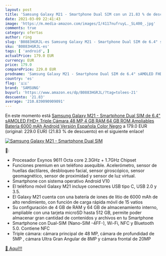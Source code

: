 ```yaml
---
layout: post
title: 'Samsung Galaxy M21 - Smartphone Dual SIM con un 21.83 % de descuento'
date: 2021-03-09 22:41:43
image: 'https://m.media-amazon.com/images/I/4117nufruyL._SL400_.jpg'
comments: true
category: ofertas
author: ring
slug: 'B0883HGRJL-es Samsung Galaxy M21 - Smartphone Dual SIM de 6.4" sAMOLED...'
sku: 'B0883HGRJL-es'
tags: [ 'android', ]
actualPrice: 179.0 EUR
currency: EUR
price: 179.0
comparePrice: 229.0 EUR
prodname: 'Samsung Galaxy M21 - Smartphone Dual SIM de 6.4" sAMOLED FHD+  Triple Cámara 48 MP  4 GB RAM  64 GB ROM Ampliables  Batería 6000 mAh  Android  Versión Española  Color Negro'
country: 'es'
flag: '🇪🇸'
brand: 'SAMSUNG'
buyurl: 'https://www.amazon.es/dp/B0883HGRJL/?tag=tolees-21'
descuento: '21.83'
average: '210.839090909091'
---
```


En este momento está [Samsung Galaxy M21 - Smartphone Dual SIM de 6.4" sAMOLED FHD+  Triple Cámara 48 MP  4 GB RAM  64 GB ROM Ampliables  Batería 6000 mAh  Android  Versión Española  Color Negro](https://www.amazon.es/dp/B0883HGRJL/?tag=tolees-21) a 179.0 EUR (original: 229.0 EUR) (21.83 %  de descuento) en el siguiente enlace!

[![Samsung Galaxy M21 - Smartphone Dual SIM](https://m.media-amazon.com/images/I/4117nufruyL._SL400_.jpg)](https://www.amazon.es/dp/B0883HGRJL/?tag=tolees-21)

🔎:

- Procesador Exynos 9611 Octa core 2.3GHz + 1.7GHz Chipset
- Funciones premium en un teléfono asequible. Acelerómetro, sensor de huellas dactilares, desbloqueo facial, sensor giroscópico, sensor geomagnético, sensor de proximidad y sensor de luz virtual.
- Smartphone con sistema operativo Android V10
- El teléfono móvil Galaxy M21 incluye conectores USB tipo C, USB 2.0 y 3.5.
- El Galaxy M21 cuenta con una batería de iones de litio de 6000 mAh de alto rendimiento, con función de carga rápida móvil de 15 vatios
- Su configuración de 4 GB de RAM y 64 GB de almacenamiento interno, ampliable con una tarjeta microSD hasta 512 GB, permite poder almacenar gran cantidad de contenidos y archivos en tu Smartphone
- Smartphone con Dual-SIM (Nano-SIM -4FF-), Wi-Fi, NFC y Bluetooth 5.0. Contiene NFC
- Triple cámara: cámara principal de 48 MP, cámara de profundidad de 5MP , cámara Ultra Gran Angular de 8MP y cámara frontal de 20MP

[🛒 Aquí!!!](https://www.amazon.es/dp/B0883HGRJL/?tag=tolees-21)
